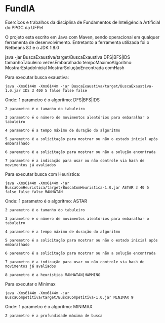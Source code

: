 # FundIA
Exercícos e trabalhos da disciplina de Fundamentos de Inteligência Artificial do PPGC da UFPel

O projeto esta escrito em Java com Maven, sendo operacional em qualquer ferramenta de desenvolvimento. Entretanto a 
ferramenta utilizada foi o Netbeans 8.1 e o JDK 1.8.0



java -jar BuscaExaustiva/target/BuscaExaustiva DFS|BFS|IDS tamanhoTabuleiro vezesEmbaralhado tempoMaximoAlgoritmo MostrarEstadoInicial MostrarSoluçãoEncontrada comHash


Para executar busca exaustiva:

    java -Xms6144m -Xmx6144m -jar BuscaExaustiva/target/BuscaExaustiva-1.0.jar IDS 3 400 5 false false false

Onde:
    1 parametro é o algoritmo:  DFS|BFS|IDS

    2 parametro é o tamanho do tabuleiro

    3 parametro é o número de movimentos aleatórios para embaralhar o tabuleiro

    4 parametro é a tempo máximo de duração do algoritmo

    5 paremetro é a solicitação para mostrar ou não o estado inicial após embaralhado

    6 paremetro é a solicitação para mostrar ou não a solução encontrada

    7 parametro é a indicação para usar ou não controle via hash de movimentos já avaliados







Para executar busca com Heurística:

    java -Xms6144m -Xmx6144m -jar BuscaComHeuristica/target/BuscaComHeuristica-1.0.jar ASTAR 3 40 5 false false false MANHATAN

Onde:
    1 parametro é o algoritmo:  ASTAR

    2 parametro é o tamanho do tabuleiro

    3 parametro é o número de movimentos aleatórios para embaralhar o tabuleiro

    4 parametro é a tempo máximo de duração do algoritmo

    5 paremetro é a solicitação para mostrar ou não o estado inicial após embaralhado

    6 paremetro é a solicitação para mostrar ou não a solução encontrada

    7 parametro é a indicação para usar ou não controle via hash de movimentos já avaliados

    8 parametro é a heuristica MANHATAN|HAMMING





Para executar o Minimax

    java -Xms6144m -Xmx6144m -jar BuscaCompetitiva/target/BuscaCompetitiva-1.0.jar MINIMAX 9

Onde:
    1 parametro é o algoritmo:  MINIMAX

    2 parametro é a profundidade máxima de busca